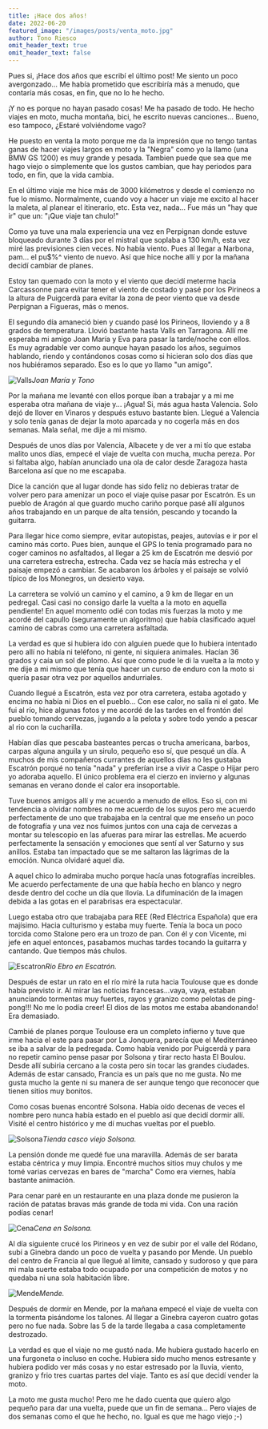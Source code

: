 ```yaml
---
title: ¡Hace dos años!
date: 2022-06-20
featured_image: "/images/posts/venta_moto.jpg"
author: Tono Riesco
omit_header_text: true
omit_header_text: false
---
```


Pues si, ¡Hace dos años que escribí el último post! Me siento un poco avergonzado... Me había prometido que escribiría más a menudo, que contaría más cosas, en fin, que no lo he hecho.

¡Y no es porque no hayan pasado cosas! Me ha pasado de todo. He hecho viajes en moto, mucha montaña, bici, he escrito nuevas canciones... Bueno, eso tampoco, ¿Estaré volviéndome vago?

He puesto en venta la moto porque me da la impresión que no tengo tantas ganas de hacer viajes largos en moto y la "Negra" como yo la llamo (una BMW GS 1200) es muy grande y pesada. Tambien puede que sea que me hago viejo o simplemente que los gustos cambian, que hay periodos para todo, en fin, que la vida cambia.

En el último viaje me hice más de 3000 kilómetros y desde el comienzo no fue lo mismo. Normalmente, cuando voy a hacer un viaje me excito al hacer la maleta, al planear el itinerario, etc. Esta vez, nada... Fue más un "hay que ir" que un: "¡Que viaje tan chulo!"

Como ya tuve una mala experiencia una vez en Perpignan donde estuve bloqueado durante 3 días por el mistral que soplaba a 130 km/h, esta vez miré las previsiones cien veces. No había viento. Pues al llegar a Narbona, pam... el pu$%^ viento de nuevo. Así que hice noche allí y por la mañana decidí cambiar de planes.

Estoy tan quemado con la moto y el viento que decidí meterme hacia Carcassonne para evitar tener el viento de costado y pasé por los Pirineos a la altura de Puigcerdà para evitar la zona de peor viento que va desde Perpignan a Figueras, más o menos.

El segundo día amaneció bien y cuando pasé los Pirineos, lloviendo y a 8 grados de temperatura. Llovió bastante hasta Valls en Tarragona. Allí me esperaba mi amigo Joan María y Eva para pasar la tarde/noche con ellos. Es muy agradable ver como aunque hayan pasado los años, seguimos hablando, riendo y contándonos cosas como si hicieran solo dos días que nos hubiéramos separado. Eso es lo que yo llamo "un amigo".

![Valls](/images/posts/joan_maria_tono.jpg)*Joan María y Tono*

<!-- {{< figure src="/images/posts/joan_maria_tono.jpg" title="Joan María y Tono"  >}} -->

Por la mañana me levanté con ellos porque iban a trabajar y a mi me esperaba otra mañana de viaje y... ¡Agua! Si, más agua hasta Valencia. Solo dejó de llover en Vinaros y después estuvo bastante bien.
Llegué a Valencia y solo tenía ganas de dejar la moto aparcada y no cogerla más en dos semanas. Mala señal, me dije a mi mismo.

Después de unos días por Valencia, Albacete y de ver a mi tío que estaba malito unos días, empecé el viaje de vuelta con mucha, mucha pereza. Por si faltaba algo, habían anunciado una ola de calor desde Zaragoza hasta Barcelona así que no me escapaba.

Dice la canción que al lugar donde has sido feliz no debieras tratar de volver pero para amenizar un poco el viaje quise pasar por Escatrón. Es un pueblo de Aragón al que guardo mucho cariño porque pasé allí algunos años trabajando en un parque de alta tensión, pescando y tocando la guitarra.

Para llegar hice como siempre, evitar autopistas, peajes, autovías e ir por el camino más corto. Pues bien, aunque el GPS lo tenía programado para no coger caminos no asfaltados, al llegar a 25 km de Escatrón me desvió por una carretera estrecha, estrecha. Cada vez se hacía más estrecha y el paisaje empezó a cambiar. Se acabaron los árboles y el paisaje se volvió típico de los Monegros, un desierto vaya.

La carretera se volvió un camino y el camino, a 9 km de llegar en un pedregal. Casi casi no consigo darle la vuelta a la moto en aquella pendiente! En aquel momento odié con todas mis fuerzas la moto y me acordé del capullo (seguramente un algoritmo) que había clasificado aquel camino de cabras como una carretera asfaltada.

La verdad es que si hubiera ido con alguien puede que lo hubiera intentado pero allí no había ni teléfono, ni gente, ni siquiera animales. Hacían 36 grados y caía un sol de plomo. Así que como pude le di la vuelta a la moto y me dije a mi mismo que tenía que hacer un curso de enduro con la moto si quería pasar otra vez por aquellos andurriales.

Cuando llegué a Escatrón, esta vez por otra carretera, estaba agotado y encima no había ni Dios en el pueblo... Con ese calor, no salía ni el gato. Me fui al río, hice algunas fotos y me acordé de las tardes en el frontón del pueblo tomando cervezas, jugando a la pelota y sobre todo yendo a pescar al rio con la cucharilla.

Habían días que pescaba basteantes percas o trucha americana, barbos, carpas alguna anguila y un sirulo, pequeño eso sí, que pesqué un día.
A muchos de mis compañeros currantes de aquellos días no les gustaba Escatrón porqué no tenía "nada" y preferían irse a vivir a Caspe o Hijar pero yo adoraba aquello. El único problema era el cierzo en invierno y algunas semanas en verano donde el calor era insoportable.

Tuve buenos amigos allí y me acuerdo a menudo de ellos. Eso si, con mi tendencia a olvidar nombres no me acuerdo de los suyos pero me acuerdo perfectamente de uno que trabajaba en la central que me enseño un poco de fotografía y una vez nos fuimos juntos con una caja de cervezas a montar su telescopio en las afueras para mirar las estrellas. Me acuerdo perfectamente la sensación y emociones que sentí al ver Saturno y sus anillos. Estaba tan impactado que se me saltaron las lágrimas de la emoción. Nunca olvidaré aquel día.

A aquel chico lo admiraba mucho porque hacía unas fotografías increibles. Me acuerdo perfectamente de una que había hecho en blanco y negro desde dentro del coche un día que llovía. La difuminación de la imagen debida a las gotas en el parabrisas era espectacular.

Luego estaba otro que trabajaba para REE (Red Eléctrica Española) que era majísimo. Hacia culturismo y estaba muy fuerte. Tenía la boca un poco torcida como Stalone pero era un trozo de pan. Con él y con Vicente, mi jefe en aquel entonces, pasabamos muchas tardes tocando la guitarra y cantando. Que tiempos más chulos.

![Escatron](/images/posts/escatron.jpg)*Rio Ebro en Escatrón.*

Después de estar un rato en el río miré la ruta hacia Toulouse que es donde había previsto ir. Al mirar las noticias francesas...vaya, vaya, estaban anunciando tormentas muy fuertes, rayos y granizo como pelotas de ping-pong!!! No me lo podía creer! El dios de las motos me estaba abandonando! Era demasiado.

Cambié de planes porque Toulouse era un completo infierno y tuve que irme hacia el este para pasar por La Jonquera, parecía que el Mediterráneo se iba a salvar de la pedregada. Como había venido por Puigcerdà y para no repetir camino pense pasar por Solsona y tirar recto hasta El Boulou. Desde allí subiria cercano a la costa pero sin tocar las grandes ciudades. Además de estar cansado, Francia es un país que no me gusta. No me gusta mucho la gente ni su manera de ser aunque tengo que reconocer que tienen sitios muy bonitos.

Como cosas buenas encontré Solsona. Había oído decenas de veces el nombre pero nunca había estado en el pueblo así que decidí dormir allí.
Visité el centro histórico y me dí muchas vueltas por el pueblo.

![Solsona](/images/posts/solsona.jpg)*Tienda casco viejo Solsona.*

La pensión donde me quedé fue una maravilla. Además de ser barata estaba céntrica y muy limpia. Encontré muchos sitios muy chulos y me tomé varias cervezas en bares de "marcha" Como era viernes, había bastante animación.

Para cenar paré en un restaurante en una plaza donde me pusieron la ración de patatas bravas más grande de toda mi vida. Con una ración podías cenar!

![Cena](/images/posts/cena-solsona.jpg)*Cena en Solsona.*

Al día siguiente crucé los Pirineos y en vez de subir por el valle del Ródano, subí a Ginebra dando un poco de vuelta y pasando por Mende. Un pueblo del centro de Francia al que llegué al límite, cansado y sudoroso y que para mi mala suerte estaba todo ocupado por una competición de motos y no quedaba ni una sola habitación libre.

![Mende](/images/posts/mende.jpg)*Mende.*

Después de dormir en Mende, por la mañana empecé el viaje de vuelta con la tormenta pisándome los talones. Al llegar a Ginebra cayeron cuatro gotas pero no fue nada. Sobre las 5 de la tarde llegaba a casa completamente destrozado.

La verdad es que el viaje no me gustó nada. Me hubiera gustado hacerlo en una furgoneta o incluso en coche. Hubiera sido mucho menos estresante y hubiera podido ver más cosas y no estar estresado por la lluvia, viento, granizo y frio tres cuartas partes del viaje. Tanto es así que decidí vender la moto.

La moto me gusta mucho! Pero me he dado cuenta que quiero algo pequeño para dar una vuelta, puede que un fin de semana... Pero viajes de dos semanas como el que he hecho, no. Igual es que me hago viejo ;-)
